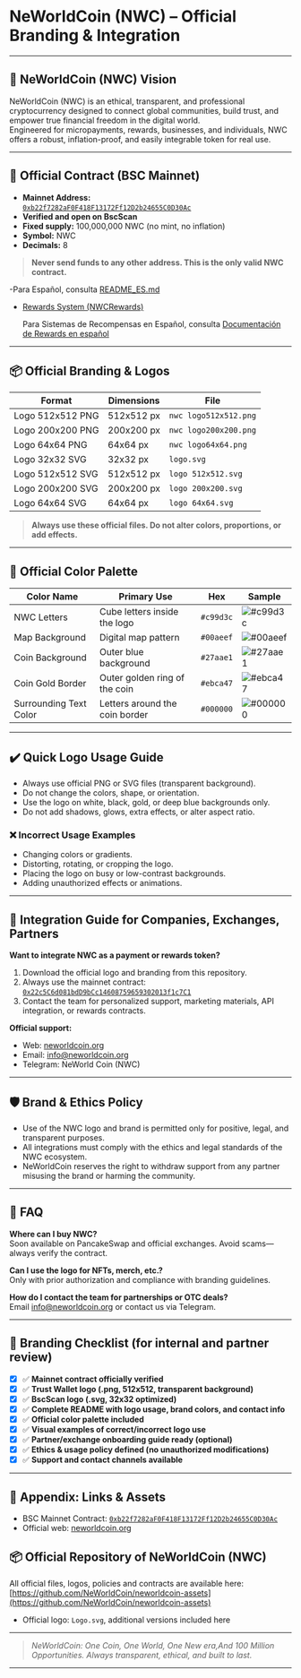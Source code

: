 # NeWorldCoin (NWC) – Official Branding & Integration

---

## 🚀 NeWorldCoin (NWC) Vision

NeWorldCoin (NWC) is an ethical, transparent, and professional cryptocurrency designed to connect global communities, build trust, and empower true financial freedom in the digital world.  
Engineered for micropayments, rewards, businesses, and individuals, NWC offers a robust, inflation-proof, and easily integrable token for real use.

---

## 🏦 Official Contract (BSC Mainnet)

- **Mainnet Address:**  
  [`0xb22f7282aF0F418F13172Ff12D2b24655C0D30Ac`](https://bscscan.com/address/0xb22f7282aF0F418F13172Ff12D2b24655C0D30Ac)
- **Verified and open on BscScan**
- **Fixed supply:** 100,000,000 NWC (no mint, no inflation)
- **Symbol:** NWC
- **Decimals:** 8

> **Never send funds to any other address. This is the only valid NWC contract.**

-Para Español, consulta [README_ES.md](README_ES.md)

- [Rewards System (NWCRewards)](NeWorldCoin(NWC)-REWARDS.md)

  Para Sistemas de Recompensas en Español, consulta [Documentación de Rewards en español](NeWorldCoin(NWC)-REWARDS_ES.md)

---

## 📦 Official Branding & Logos

| Format             | Dimensions   | File                                       |
|--------------------|-------------|---------------------------------------------|
| Logo 512x512 PNG   | 512x512 px  | `nwc logo512x512.png`    |
| Logo 200x200 PNG   | 200x200 px  | `nwc logo200x200.png`    |
| Logo 64x64 PNG   | 64x64 px  | `nwc logo64x64.png`    |
| Logo 32x32 SVG   | 32x32 px    | `logo.svg`    |
| Logo 512x512 SVG   | 512x512 px    | `logo 512x512.svg`    |
| Logo 200x200 SVG   | 200x200 px    | `logo 200x200.svg`    |
| Logo 64x64 SVG   | 64x64 px    | `logo 64x64.svg`    |

> **Always use these official files. Do not alter colors, proportions, or add effects.**

---

## 🎨 Official Color Palette

| Color Name             | Primary Use                     | Hex      | Sample                                                   |
|------------------------|----------------------------------|----------|----------------------------------------------------------|
| NWC Letters            | Cube letters inside the logo     | `#c99d3c` | ![#c99d3c](https://via.placeholder.com/15/c99d3c/000000?text=+) |
| Map Background         | Digital map pattern              | `#00aeef` | ![#00aeef](https://via.placeholder.com/15/00aeef/000000?text=+) |
| Coin Background        | Outer blue background            | `#27aae1` | ![#27aae1](https://via.placeholder.com/15/27aae1/000000?text=+) |
| Coin Gold Border       | Outer golden ring of the coin    | `#ebca47` | ![#ebca47](https://via.placeholder.com/15/ebca47/000000?text=+) |
| Surrounding Text Color| Letters around the coin border   | `#000000` | ![#000000](https://via.placeholder.com/15/000000/ffffff?text=+) |

---

## ✔️ Quick Logo Usage Guide

- Always use official PNG or SVG files (transparent background).
- Do not change the colors, shape, or orientation.
- Use the logo on white, black, gold, or deep blue backgrounds only.
- Do not add shadows, glows, extra effects, or alter aspect ratio.

### ❌ Incorrect Usage Examples

- Changing colors or gradients.
- Distorting, rotating, or cropping the logo.
- Placing the logo on busy or low-contrast backgrounds.
- Adding unauthorized effects or animations.

---

## 💼 Integration Guide for Companies, Exchanges, Partners

**Want to integrate NWC as a payment or rewards token?**

1. Download the official logo and branding from this repository.
2. Always use the mainnet contract:  
   [`0x22c5C6d081bdD9bCc14608759659302013f1c7C1`](https://bscscan.com/address/0x22c5C6d081bdD9bCc14608759659302013f1c7C1)
3. Contact the team for personalized support, marketing materials, API integration, or rewards contracts.

**Official support:**  
- Web: [neworldcoin.org](https://neworldcoin.org)
- Email: info@neworldcoin.org  
- Telegram: NeWorld Coin (NWC)

---

## 🛡️ Brand & Ethics Policy

- Use of the NWC logo and brand is permitted only for positive, legal, and transparent purposes.
- All integrations must comply with the ethics and legal standards of the NWC ecosystem.
- NeWorldCoin reserves the right to withdraw support from any partner misusing the brand or harming the community.

---

## 📝 FAQ

**Where can I buy NWC?**  
Soon available on PancakeSwap and official exchanges. Avoid scams—always verify the contract.

**Can I use the logo for NFTs, merch, etc.?**  
Only with prior authorization and compliance with branding guidelines.

**How do I contact the team for partnerships or OTC deals?**  
Email info@neworldcoin.org or contact us via Telegram.

---

## 🚩 Branding Checklist (for internal and partner review)

- [x] ✅ **Mainnet contract officially verified**  
- [x] ✅ **Trust Wallet logo (.png, 512x512, transparent background)**  
- [x] ✅ **BscScan logo (.svg, 32x32 optimized)**  
- [x] ✅ **Complete README with logo usage, brand colors, and contact info**  
- [x] ✅ **Official color palette included**  
- [x] ✅ **Visual examples of correct/incorrect logo use**  
- [x] ✅ **Partner/exchange onboarding guide ready (optional)**  
- [x] ✅ **Ethics & usage policy defined (no unauthorized modifications)**  
- [x] ✅ **Support and contact channels available**

---

## 📂 Appendix: Links & Assets

- BSC Mainnet Contract: [`0xb22f7282aF0F418F13172Ff12D2b24655C0D30Ac`](https://bscscan.com/address/0xb22f7282aF0F418F13172Ff12D2b24655C0D30Ac)
- Official web: [neworldcoin.org](https://neworldcoin.org)
## 📦 Official Repository of NeWorldCoin (NWC)
All official files, logos, policies and contracts are available here:  
[https://github.com/NeWorldCoin/neworldcoin-assets](https://github.com/NeWorldCoin/neworldcoin-assets)
- Official logo: `Logo.svg`, additional versions included here

---

> _NeWorldCoin: One Coin, One World, One New era,And 100 Million Opportunities. 
> Always transparent, ethical, and built to last._

---


